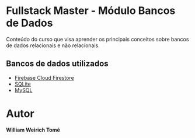# Fullstack Master - Módulo Bancos de Dados

Conteúdo do curso que visa aprender os principais conceitos sobre bancos de dados relacionais e não relacionais.

## Bancos de dados utilizados

* [Firebase Cloud Firestore](https://firebase.google.com/)
* [SQLite](https://https://www.sqlite.org/download.html/)
* [MySQL](https://www.mysql.com/)

# Autor
**William Weirich Tomé**
